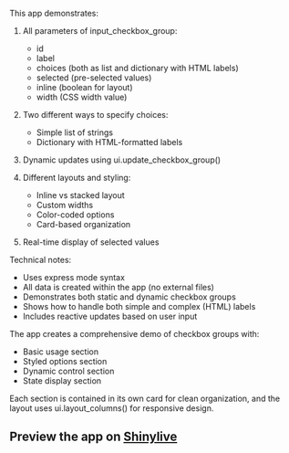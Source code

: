 This app demonstrates:

1. All parameters of input_checkbox_group:
   - id
   - label
   - choices (both as list and dictionary with HTML labels)
   - selected (pre-selected values)
   - inline (boolean for layout)
   - width (CSS width value)

2. Two different ways to specify choices:
   - Simple list of strings
   - Dictionary with HTML-formatted labels

3. Dynamic updates using ui.update_checkbox_group()

4. Different layouts and styling:
   - Inline vs stacked layout
   - Custom widths
   - Color-coded options
   - Card-based organization

5. Real-time display of selected values

Technical notes:
- Uses express mode syntax
- All data is created within the app (no external files)
- Demonstrates both static and dynamic checkbox groups
- Shows how to handle both simple and complex (HTML) labels
- Includes reactive updates based on user input

The app creates a comprehensive demo of checkbox groups with:
- Basic usage section
- Styled options section
- Dynamic control section
- State display section

Each section is contained in its own card for clean organization, and the layout uses ui.layout_columns() for responsive design.
## Preview the app on [Shinylive](https://shinylive.io/py/app/#h=0&code=NobwRAdghgtgpmAXAAjFADugdOgnmAGlQGMB7CAFzkqVQDMAnUmZAZwAsBLCXZTmdKQYVkDOFGIVOANzgAdCI2ZsuPLHAAe6Ma1Z8BQkd3QBXCkROciYiABM4DBQoDEyAMqx0AGzjJbUCihkAFo-TklOcigGXhgMdG4Ac2RpKC8TOD0KUmQACQAVAFkAGWQvKAAjOC9WBWJ2UnDMgH1bcJEAXmQQBWQ+5DkwMVtBlEssVnQoCAAKQYAlOBHCNgpcHw7Bsi8hFGcAMX2ABhOjgG5BgEoCXv7BxLFqUeRxyem5sABxR4hBolY1hstqQdgw9icAIIQk4XMDXW59QYVdLyWivKazQYAIRRf1W6zgmzA212yGcpyOUNh8IgAF8nBBXG5+N5fF5OADkKQ6Mh6o1iJk6g0mqxmuzOV1gIMAPLoKTkZAQvEyuWRCDILHKsCy+XqgDCWp1auQABFBgBdBnjKaJODNUhy1gzKQUIFgPXsODEADWFVIGmQ31IJnQprgMFIeLonC85WRhPyDAylwZAHdOBR2C9OFhyrhgxRmtsTDAIE7LogEWTkABRDSeHzIACMKCxUFY4RerCgtuQ6czyCC4pE01sg9jyCmDFgcCoDFq6v6-az42I0VsMwrVf62awa4Ytmanqg9gYHzbHeIyA9Xt9-sDTBDV23-XGxjMRc9Pr9GmaD2D6BzIuO4gXwthEhU7bhH+j7oH8L6gXG1REh6pCkKwvgwCYXhSKyXKquQrCVoQCEgXyIodORAqisONzAaB-QYT4khLB0UragR6pKisKq6hqFp0QxIHcOyECEvsaQYYJQlLpwtiZkSADMJzoBogykSmvz0TuAACNinlgVAaBQpH2DykGXs0OjYRQm6VtpDGcDy74UFgFnQf+IZ2aRQliBQJgMOqdCDAAmsGbDVF6VC2CgIAAOREHFWAAFaNLMLluVBxAwQBm6XPSYA+f0fkBeqgwAHKkJmSQRcx0XqVpO6uHWDa+AATCgACqHYQMkBQlGUlTVHoy5hBEUQxIOdh8BAolslA+ZmFWo2ruu3kOX0q0Hke4inh8biAks15fneAZBk+cKkW+ECmIW9S3j+OVeUVfRyUSAIEoenlwSRG0gUhXgoQ06G+CS87EdJMm8sK1GUTDLRtJIkMyUxUWsexwwCS9M1zR0iYZMjQnpvJ7BEk2JwAKQNUJmmkXp1AGUZJl-WZ+I+Ie1k4etUOvc5N1mBMh1fbB3M8zuJWBcgwXuiCQh6KjLExd0CXIElqXcDMGUfezT2AZc+XUzzEtlWAlW8rL861WjywMq4Jq4NAMCdiG-hUMgmitQoK05vuG5bvRW2Hsee2DPbjudnq5AUEwXjPvRVauJHlAx3odBCC86CuzVmagydP7IN9y0ZiuOZ5gWRYgiWZai6B123c0rD9vUHwmBhzQidwqJEIM3W+B3YmDYtJkrKkKIdBJNRwJpQl1x+EAlg44QfMTmbNKpWoAOpyQOMyqSmI9pBkHTKUcRBOxAHTk6fyBxBoHQABwnLT9H0xIUiyOodB0FFVas80NcgXGC7AIdp7rfn9LrICYskRZV1vBP6O5+6Egyq3O0SDNyEwYivUm0sQAZWwWvDQm5aTr0Kn9Z+TIGipl5AFGwIgAQgK5DyNIXgZq3QXN7Pca1-Y7kDjtE8DgPh6lodQEQB0QFxx3FWemdgHBYEsL-OAPIOCkFTA3QIVAAHi1nKVXcgREisCwG0aQUCebjH0YYwC0sLydm+ikQ+cBYoZXctlb6xCriYNrjmCxOAZjSwOp9AusF7EoicfzVy2sliQINnCTxgDvE9ksX4wYABJWandB4FjCbdeRbd0ExJpGLcxiTfHSy3iTCKFApC9WyQLAhqliGkMKQxS4YBaREHAI7BAKAhhwAAI6WDEPASghiKDGRWMSKOojaBkLiBQbwVV2QVAUPPAQuAFAYn8AubGbTzRAA)
